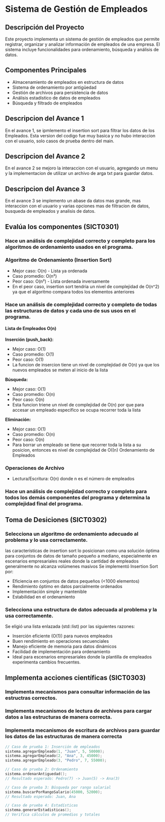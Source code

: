 # Sistema de Gestión de Empleados

## Descripción del Proyecto
Este proyecto implementa un sistema de gestión de empleados que permite registrar, organizar y analizar información de empleados de una empresa. El sistema incluye funcionalidades para ordenamiento, búsqueda y análisis de datos.

## Componentes Principales
- Almacenamiento de empleados en estructura de datos
- Sistema de ordenamiento por antigüedad
- Gestión de archivos para persistencia de datos
- Análisis estadístico de datos de empleados
- Búsqueda y filtrado de empleados

## Descripcion del Avance 1
En el avance 1, se ipmlemento el insertion sort para filtrar los datos de los Empleados. Esta version del codigo fue muy basica y no hubo interaccion con el usuario, solo casos de prueba dentro del main. 

## Descripcion del Avance 2
En el avance 2 se mejoro la interaccion con el usuario, agregando un menu y la implementacion de utilizar un archivo de arga txt para guardar datos. 

## Descripcion del Avance 3
En el avance 3 se implemento un abase da datos mas grande, mas interaccion con el usuario y varias opciones mas de filtracion de datos, busqueda de empleados y analisis de datos. 

## Evalúa los componentes (SICT0301)
### Hace un análisis de complejidad correcto y completo para los algoritmos de ordenamiento usados en el programa.
### Algoritmo de Ordenamiento (Insertion Sort)
- Mejor caso: O(n) - Lista ya ordenada
- Caso promedio: O(n²)
- Peor caso: O(n²) - Lista ordenada inversamente
- En el peor caso, insertion sort tendria un nivel de complejidad de O(n^2) ya que el algoritmo compara todos los elementos anteriores

### Hace un análisis de complejidad correcto y completo de todas las estructuras de datos y cada uno de sus usos en el programa.
#### Lista de Empleados O(n)

**Inserción (push_back):**
- Mejor caso: O(1)
- Caso promedio: O(1)
- Peor caso: O(1)
- La funcion de insercion tiene un nivel de complejidad de O(n) ya que los nuevos empleados se meten al inicio de la lista

**Búsqueda:**
- Mejor caso: O(1)
- Caso promedio: O(n)
- Peor caso: O(n)
- Esta funcion triene un nivel de complejidad de O(n) por que para accesar un empleado especifico se ocupa recorrer toda la lista

**Eliminación:**
- Mejor caso: O(1)
- Caso promedio: O(n)
- Peor caso: O(n)
- Para borrar un empleado se tiene que recorrer toda la lista a su posicion, entonces es nivel de complejidad de O((n) Ordenamiento de Empleados

### Operaciones de Archivo

- Lectura/Escritura: O(n) donde n es el número de empleados

### Hace un análisis de complejidad correcto y completo para todos los demás componentes del programa y determina la complejidad final del programa.


## Toma de Desiciones (SICT0302)

### Selecciona un algoritmo de ordenamiento adecuado al problema y lo usa correctamente.
las características de insertion sort lo posicionan como una solución óptima para conjuntos de datos de tamaño pequeño a mediano, especialmente en escenarios empresariales reales donde la cantidad de empleados generalmente no alcanza volúmenes masivos
Se implementó Insertion Sort por:
- Eficiencia en conjuntos de datos pequeños (<1000 elementos)
- Rendimiento óptimo en datos parcialmente ordenados
- Implementación simple y mantenible
- Estabilidad en el ordenamiento

### Selecciona una estructura de datos adecuada al problema y la usa correctamente.
Se eligió una lista enlazada (std::list) por las siguientes razones:
- Inserción eficiente (O(1)) para nuevos empleados
- Buen rendimiento en operaciones secuenciales
- Manejo eficiente de memoria para datos dinámicos
- Facilidad de implementación para ordenamiento
- Ideal para escenarios empresariales donde la plantilla de empleados experimenta cambios frecuentes.

## Implementa acciones científicas (SICT0303)

### Implementa mecanismos para consultar información de las estructras correctos.

### Implementa mecanismos de lectura de archivos para cargar datos a las estructuras de manera correcta.

### Implementa mecanismos de escritura de archivos para guardar los datos de las estructuras de manera correcta


```cpp
// Caso de prueba 1: Inserción de empleados
sistema.agregarEmpleado(1, "Juan", 5, 50000);
sistema.agregarEmpleado(2, "Ana", 3, 45000);
sistema.agregarEmpleado(3, "Pedro", 7, 55000);

// Caso de prueba 2: Ordenamiento
sistema.ordenarAntiguedad();
// Resultado esperado: Pedro(7) -> Juan(5) -> Ana(3)

// Caso de prueba 3: Búsqueda por rango salarial
sistema.buscarPorRangoSalario(45000, 52000);
// Resultado esperado: Juan, Ana

// Caso de prueba 4: Estadísticas
sistema.generarEstadisticas();
// Verifica cálculos de promedios y totales
